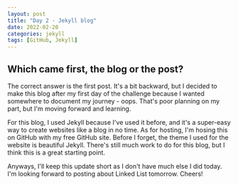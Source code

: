 ```yaml
---
layout: post
title: "Day 2 - Jekyll blog"
date: 2022-02-20
categories: jekyll
tags: [GitHub, Jekyll]
---
```


## Which came first, the blog or the post?
The correct answer is the first post. It's a bit backward, but I decided to make this blog after my first day of the challenge because I wanted somewhere to document my journey - oops. That's poor planning on my part, but I'm moving forward and learning.

For this blog, I used Jekyll because I've used it before, and it's a super-easy way to create websites like a blog in no time. As for hosting, I'm hosing this on GitHub with my free GitHub site. Before I forget, the theme I used for the website is beautiful Jekyll. There's still much work to do for this blog, but I think this is a great starting point.

Anyways, I'll keep this update short as I don't have much else I did today. I'm looking forward to posting about Linked List tomorrow. Cheers!